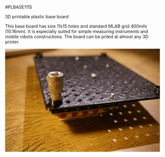 <!--- PrjInfo ---> <!--- Please remove this line after manually editing --->
<!--- 00a56be08b96043df9e37d6aff7b6990 --->
<!--- Created:20170112-18:22: ---> 
<!--- Author:Mlab: ---> 
<!--- AuthorEmail:mlab@mlab.cz: ---> 
<!--- Tags:imported: ---> 
<!--- Ust:[End]: ---> 
<!--- Name:PLBASE1115: --->
#PLBASE1115 
<!--- LongName --->
3D printable plastic base board
<!--- ELongName ---> 

<!--- Lead --->
This base board has size 11x15 holes and standard MLAB grid 400mils (10.16mm). It is especially suited for simple measuring instruments and mobile robots constructions. The board can be prited at almost any 3D printer.
<!--- ELead ---> 

![LeadImg](DOC/SRC/img/PLBASE1115_mount_leg_Top_Big.JPG) 


​
​
<!--- Description --->
<!--- EDescription --->
<!--- Content --->
<!--- EContent --->
            